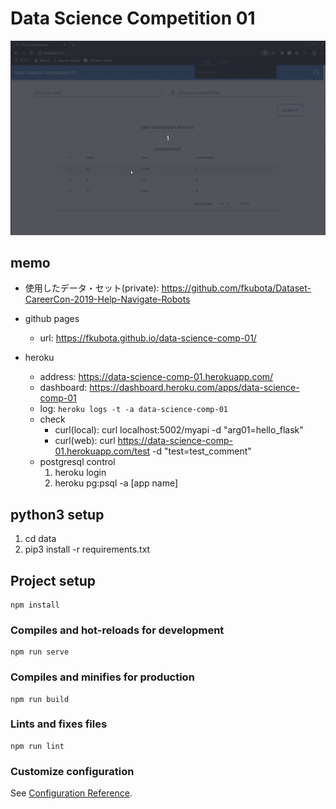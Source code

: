 # Data Science Competition 01

<img src="data/kagglelike-leaderboard.gif" width="800">

## memo
- 使用したデータ・セット(private): https://github.com/fkubota/Dataset-CareerCon-2019-Help-Navigate-Robots

- github pages
	- url: https://fkubota.github.io/data-science-comp-01/

- heroku
	- address: https://data-science-comp-01.herokuapp.com/
	- dashboard: https://dashboard.heroku.com/apps/data-science-comp-01
	- log: `heroku logs -t -a data-science-comp-01`
	- check
		- curl(local): curl localhost:5002/myapi -d "arg01=hello_flask"
		- curl(web): curl https://data-science-comp-01.herokuapp.com/test -d "test=test_comment"
	- postgresql control
		1. heroku login
		2. heroku pg:psql -a [app name]

## python3 setup
1. cd data
1. pip3 install -r requirements.txt

## Project setup
```
npm install
```

### Compiles and hot-reloads for development
```
npm run serve
```

### Compiles and minifies for production
```
npm run build
```

### Lints and fixes files
```
npm run lint
```

### Customize configuration
See [Configuration Reference](https://cli.vuejs.org/config/).
